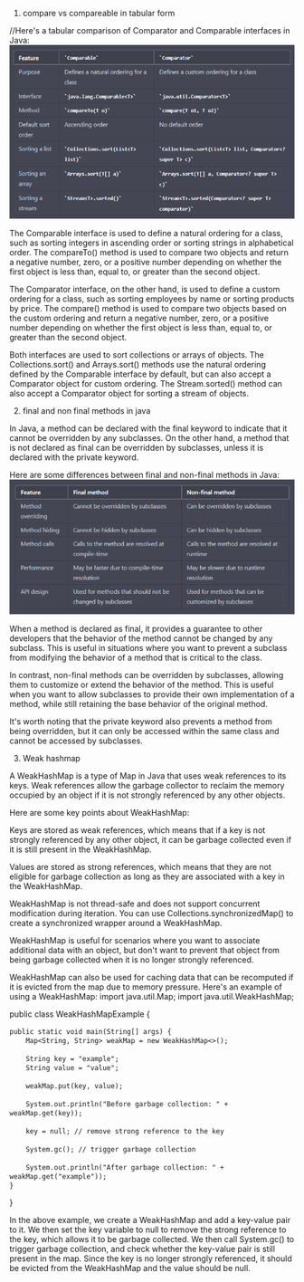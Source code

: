1. compare vs compareable in tabular form

//Here's a tabular comparison of Comparator and Comparable interfaces in Java:
![image](image_2.png)

The Comparable interface is used to define a natural ordering for a class, such as sorting integers in ascending order or sorting strings in alphabetical order. The compareTo() method is used to compare two objects and return a negative number, zero, or a positive number depending on whether the first object is less than, equal to, or greater than the second object.

The Comparator interface, on the other hand, is used to define a custom ordering for a class, such as sorting employees by name or sorting products by price. The compare() method is used to compare two objects based on the custom ordering and return a negative number, zero, or a positive number depending on whether the first object is less than, equal to, or greater than the second object.

Both interfaces are used to sort collections or arrays of objects. The Collections.sort() and Arrays.sort() methods use the natural ordering defined by the Comparable interface by default, but can also accept a Comparator object for custom ordering. The Stream.sorted() method can also accept a Comparator object for sorting a stream of objects.

2. final and non final methods in java

In Java, a method can be declared with the final keyword to indicate that it cannot be overridden by any subclasses. On the other hand, a method that is not declared as final can be overridden by subclasses, unless it is declared with the private keyword.

Here are some differences between final and non-final methods in Java:
![image](image_3.png)

When a method is declared as final, it provides a guarantee to other developers that the behavior of the method cannot be changed by any subclass. This is useful in situations where you want to prevent a subclass from modifying the behavior of a method that is critical to the class.

In contrast, non-final methods can be overridden by subclasses, allowing them to customize or extend the behavior of the method. This is useful when you want to allow subclasses to provide their own implementation of a method, while still retaining the base behavior of the original method.

It's worth noting that the private keyword also prevents a method from being overridden, but it can only be accessed within the same class and cannot be accessed by subclasses.

3. Weak hashmap

A WeakHashMap is a type of Map in Java that uses weak references to its keys. Weak references allow the garbage collector to reclaim the memory occupied by an object if it is not strongly referenced by any other objects.

Here are some key points about WeakHashMap:

Keys are stored as weak references, which means that if a key is not strongly referenced by any other object, it can be garbage collected even if it is still present in the WeakHashMap.

Values are stored as strong references, which means that they are not eligible for garbage collection as long as they are associated with a key in the WeakHashMap.

WeakHashMap is not thread-safe and does not support concurrent modification during iteration. You can use Collections.synchronizedMap() to create a synchronized wrapper around a WeakHashMap.

WeakHashMap is useful for scenarios where you want to associate additional data with an object, but don't want to prevent that object from being garbage collected when it is no longer strongly referenced.

WeakHashMap can also be used for caching data that can be recomputed if it is evicted from the map due to memory pressure.
Here's an example of using a WeakHashMap:
import java.util.Map;
import java.util.WeakHashMap;

public class WeakHashMapExample {

    public static void main(String[] args) {
        Map<String, String> weakMap = new WeakHashMap<>();

        String key = "example";
        String value = "value";

        weakMap.put(key, value);

        System.out.println("Before garbage collection: " + weakMap.get(key));

        key = null; // remove strong reference to the key

        System.gc(); // trigger garbage collection

        System.out.println("After garbage collection: " + weakMap.get("example"));
    }
}

In the above example, we create a WeakHashMap and add a key-value pair to it. We then set the key variable to null to remove the strong reference to the key, which allows it to be garbage collected. We then call System.gc() to trigger garbage collection, and check whether the key-value pair is still present in the map. Since the key is no longer strongly referenced, it should be evicted from the WeakHashMap and the value should be null.


